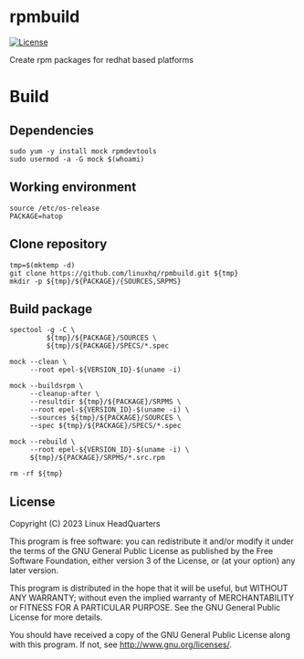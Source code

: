 # rpmbuild

[![License](https://img.shields.io/badge/license-GPLv3-brightgreen.svg?style=flat)](COPYING)

Create rpm packages for redhat based platforms

# Build

## Dependencies

    sudo yum -y install mock rpmdevtools
    sudo usermod -a -G mock $(whoami)

## Working environment

    source /etc/os-release
    PACKAGE=hatop

## Clone repository

    tmp=$(mktemp -d)
    git clone https://github.com/linuxhq/rpmbuild.git ${tmp}
    mkdir -p ${tmp}/${PACKAGE}/{SOURCES,SRPMS}

## Build package

    spectool -g -C \
             ${tmp}/${PACKAGE}/SOURCES \
             ${tmp}/${PACKAGE}/SPECS/*.spec

    mock --clean \
         --root epel-${VERSION_ID}-$(uname -i)

    mock --buildsrpm \
         --cleanup-after \
         --resultdir ${tmp}/${PACKAGE}/SRPMS \
         --root epel-${VERSION_ID}-$(uname -i) \
         --sources ${tmp}/${PACKAGE}/SOURCES \
         --spec ${tmp}/${PACKAGE}/SPECS/*.spec

    mock --rebuild \
         --root epel-${VERSION_ID}-$(uname -i) \
         ${tmp}/${PACKAGE}/SRPMS/*.src.rpm

    rm -rf ${tmp}

## License

Copyright (C) 2023 Linux HeadQuarters

This program is free software: you can redistribute it and/or modify
it under the terms of the GNU General Public License as published by
the Free Software Foundation, either version 3 of the License, or
(at your option) any later version.

This program is distributed in the hope that it will be useful,
but WITHOUT ANY WARRANTY; without even the implied warranty of
MERCHANTABILITY or FITNESS FOR A PARTICULAR PURPOSE. See the
GNU General Public License for more details.

You should have received a copy of the GNU General Public License
along with this program. If not, see <http://www.gnu.org/licenses/>.
